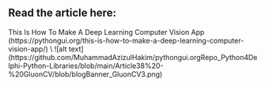 <h2>Read the article here:</h2> 
This Is How To Make A Deep Learning Computer Vision App (https://pythongui.org/this-is-how-to-make-a-deep-learning-computer-vision-app/)
\
![alt text](https://github.com/MuhammadAzizulHakim/pythongui.orgRepo_Python4Delphi-Python-Libraries/blob/main/Article38%20-%20GluonCV/blob/blogBanner_GluonCV3.png)
